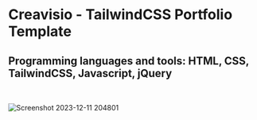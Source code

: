 
# Creavisio - TailwindCSS Portfolio Template

<h2>Programming languages and tools: HTML, CSS, TailwindCSS, Javascript, jQuery</h2>

</br>

![Screenshot 2023-12-11 204801](https://github.com/skupta12/Creavisio/assets/89469062/e4a8694d-15fa-4614-a727-9aaa22bc49d5)
